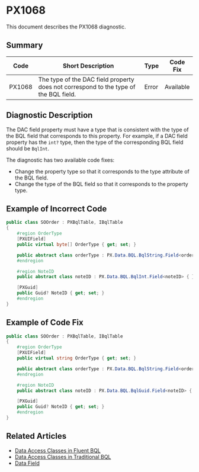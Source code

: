 # PX1068
This document describes the PX1068 diagnostic.

## Summary

| Code   | Short Description                                                                                            | Type  | Code Fix  | 
| ------ | ------------------------------------------------------------------------------------------------------------ | ----- | --------- | 
| PX1068 |  The type of the DAC field property does not correspond to the type of the BQL field.                        | Error | Available |

## Diagnostic Description
The DAC field property must have a type that is consistent with the type of the BQL field that corresponds to this property. For example, if a DAC field property has the `int?` type, 
then the type of the corresponding BQL field should be `BqlInt`. 

The diagnostic has two available code fixes:
 - Change the property type so that it corresponds to the type attribute of the BQL field.
 - Change the type of the BQL field so that it corresponds to the property type.

## Example of Incorrect Code

```C#
public class SOOrder : PXBqlTable, IBqlTable
{
	#region OrderType
	[PXUIField]
	public virtual byte[] OrderType { get; set; }

	public abstract class orderType : PX.Data.BQL.BqlString.Field<orderType> { }
	#endregion

    #region NoteID
	public abstract class noteID : PX.Data.BQL.BqlInt.Field<noteID> { }

	[PXGuid]
	public Guid? NoteID { get; set; }
	#endregion
}
```

## Example of Code Fix

```C#
public class SOOrder : PXBqlTable, IBqlTable
{
	#region OrderType
	[PXUIField]
	public virtual string OrderType { get; set; }

	public abstract class orderType : PX.Data.BQL.BqlString.Field<orderType> { }
	#endregion

	#region NoteID
	public abstract class noteID : PX.Data.BQL.BqlGuid.Field<noteID> { }

	[PXGuid]
	public Guid? NoteID { get; set; }
	#endregion
}
```

## Related Articles

 - [Data Access Classes in Fluent BQL](https://help.acumatica.com/Help?ScreenId=ShowWiki&pageid=957f950d-22cd-4b2f-81ca-77464d0c9eff)
 - [Data Access Classes in Traditional BQL](https://help.acumatica.com/Help?ScreenId=ShowWiki&pageid=a47ddb36-eb85-486f-9d6b-49beac42fc80)
 - [Data Field](https://help.acumatica.com/Help?ScreenId=ShowWiki&pageid=b3d24079-bda4-4f82-9fbd-c444a8bcb733)